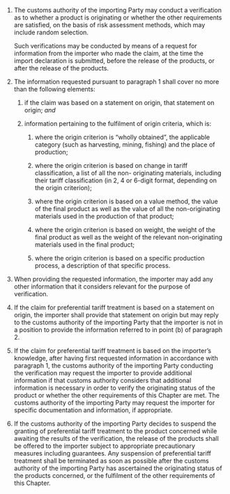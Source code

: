 1. The customs authority of the importing Party may conduct a verification as to whether a product is originating or whether the other requirements are satisfied, on the basis of risk assessment methods, which may include random selection.

    Such verifications may be conducted by means of a request for information from the importer who made the claim, at the time the import declaration is submitted, before the release of the products, or after the release of the products.

2. The information requested pursuant to paragraph 1 shall cover no more than the following elements:

   1. if the claim was based on a statement on origin, that statement on origin; *and*

   2. information pertaining to the fulfilment of origin criteria, which is:

      1. where the origin criterion is “wholly obtained”, the applicable category (such as harvesting, mining, fishing) and the place of production;

      2. where the origin criterion is based on change in tariff classification, a list of all the non- originating materials, including their tariff classification (in 2, 4 or 6-digit format, depending on the origin criterion);

      3. where the origin criterion is based on a value method, the value of the final product as well as the value of all the non-originating materials used in the production of that product;

      4. where the origin criterion is based on weight, the weight of the final product as well as the weight of the relevant non-originating materials used in the final product;

      5. where the origin criterion is based on a specific production process, a description of that specific process.

3. When providing the requested information, the importer may add any other information that it considers relevant for the purpose of verification.

4. If the claim for preferential tariff treatment is based on a statement on origin, the importer shall provide that statement on origin but may reply to the customs authority of the importing Party that the importer is not in a position to provide the information referred to in point (b) of paragraph 2.

5. If the claim for preferential tariff treatment is based on the importer’s knowledge, after having first requested information in accordance with paragraph 1, the customs authority of the importing Party conducting the verification may request the importer to provide additional information if that customs authority considers that additional information is necessary in order to verify the originating status of the product or whether the other requirements of this Chapter are met. The customs authority of the importing Party may request the importer for specific documentation and information, if appropriate.

6. If the customs authority of the importing Party decides to suspend the granting of preferential tariff treatment to the product concerned while awaiting the results of the verification, the release of the products shall be offered to the importer subject to appropriate precautionary measures including guarantees. Any suspension of preferential tariff treatment shall be terminated as soon as possible after the customs authority of the importing Party has ascertained the originating status of the products concerned, or the fulfilment of the other requirements of this Chapter.
